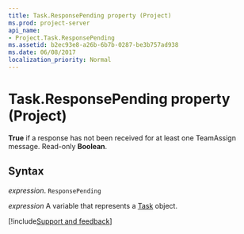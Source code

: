 ```yaml
---
title: Task.ResponsePending property (Project)
ms.prod: project-server
api_name:
- Project.Task.ResponsePending
ms.assetid: b2ec93e8-a26b-6b7b-0287-be3b757ad938
ms.date: 06/08/2017
localization_priority: Normal
---
```



# Task.ResponsePending property (Project)

 **True** if a response has not been received for at least one TeamAssign message. Read-only **Boolean**.


## Syntax

_expression_. `ResponsePending`

_expression_ A variable that represents a [Task](./Project.Task.md) object.

[!include[Support and feedback](~/includes/feedback-boilerplate.md)]